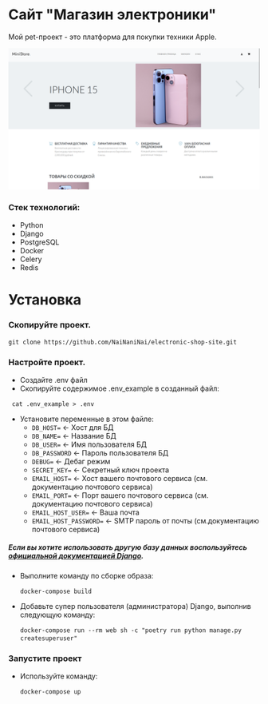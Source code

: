 # Сайт "Магазин электроники"

Мой pet-проект - это платформа для покупки техники Apple.

![Изображение главной страницы](picture_of_site.png)

### Cтек технологий:
* Python
* Django
* PostgreSQL
* Docker
* Celery
* Redis

# Установка

### Скопируйте проект.
  
```console
git clone https://github.com/NaiNaniNai/electronic-shop-site.git
```

### Настройте проект.
 * Создайте .env файл
 * Скопируйте содержимое .env_example в созданный файл:
 ```console
  cat .env_example > .env
 ```
 * Установите переменные в этом файле:
    * `DB_HOST=` <- Хост для БД
    * `DB_NAME=` <- Название БД
    * `DB_USER=` <- Имя пользователя БД
    * `DB_PASSWORD` <- Пароль пользователя БД
    * `DEBUG=` <- Дебаг режим
    * `SECRET_KEY=` <- Секретный ключ проекта
    * `EMAIL_HOST=` <- Хост вашего почтового сервиса (см. документацию почтового сервиса)
    * `EMAIL_PORT=` <- Порт вашего почтового сервиса (см. документацию почтового сервиса)
    * `EMAIL_HOST_USER=` <- Ваша почта
    * `EMAIL_HOST_PASSWORD=` <- SMTP пароль от почты (см.документацию почтового сервиса)
##### Если вы хотите использовать другую базу данных воспользуйтесь [официальной документацией Django](https://docs.djangoproject.com/en/5.0/ref/settings/#databases).
  * Выполните команду по сборке образа:
    ```console
    docker-compose build
    ```
  * Добавьте супер пользователя (администратора) Django, выполнив следующую команду:
    ```console
    docker-compose run --rm web sh -c "poetry run python manage.py createsuperuser"
    ```
### Запустите проект
  * Используйте команду:
    ```console
    docker-compose up
    ```
